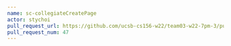 ```yaml
---
name: sc-collegiateCreatePage
actor: stychoi
pull_request_url: https://github.com/ucsb-cs156-w22/team03-w22-7pm-3/pull/47
pull_request_num: 47
---
```

